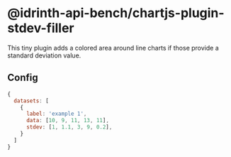 # @idrinth-api-bench/chartjs-plugin-stdev-filler

This tiny plugin adds a colored area around line charts if those provide a standard deviation value.

## Config

```js
{
  datasets: [
    {
      label: 'example 1',
      data: [10, 9, 11, 13, 11],
      stdev: [1, 1.1, 3, 9, 0.2],
    }
  ]
}
```
